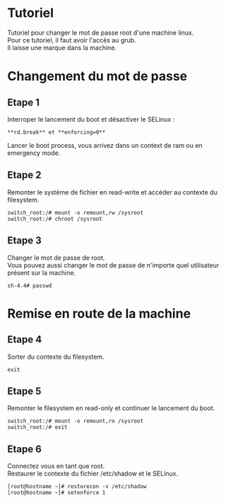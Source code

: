 # Tutoriel
Tutoriel pour changer le mot de passe root d'une machine linux.  
Pour ce tutoriel, il faut avoir l'accès au grub.  
Il laisse une marque dans la machine.
# Changement du mot de passe
## Etape 1
Interroper le lancement du boot et désactiver le SELinux :
```
**rd.break** et **enforcing=0**
```
Lancer le boot process, vous arrivez dans un context de ram ou en emergency mode.  
## Etape 2
Remonter le système de fichier en read-write et accéder au contexte du filesystem.
```
switch_root:/# mount -o remount,rw /sysroot
switch_root:/# chroot /sysroot
```
## Etape 3
Changer le mot de passe de root.  
Vous pouvez aussi changer le mot de passe de n'importe quel utilisateur présent sur la machine.  
```
sh-4.4# passwd
```
# Remise en route de la machine
## Etape 4
Sorter du contexte du filesystem.
```
exit
```
## Etape 5
Remonter le filesystem en read-only et continuer le lancement du boot.
```
switch_root:/# mount -o remount,ro /sysroot
switch_root:/# exit
```
## Etape 6
Connectez vous en tant que root.  
Restaurer le contexte du fichier /etc/shadow et le SELinux.
```
[root@hostname ~]# restorecon -v /etc/shadow
[root@hostname ~]# setenforce 1
```
